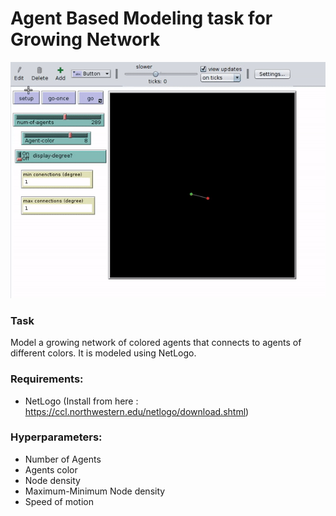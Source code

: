 # Agent Based Modeling task for Growing Network
 
![Growing Network GIF](./ABM.gif)

### Task

Model a growing network of colored agents that connects to agents of different colors. It is modeled using NetLogo.

### Requirements:

* NetLogo (Install from here : https://ccl.northwestern.edu/netlogo/download.shtml)

### Hyperparameters:

* Number of Agents
* Agents color
* Node density
* Maximum-Minimum Node density
* Speed of motion
